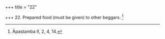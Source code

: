 +++
title = "22"

+++
22. Prepared food (must be given) to other beggars. [^20] 


[^20]:  Āpastamba II, 2, 4, 14.
